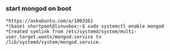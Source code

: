 
### start mongod on boot
    *https://askubuntu.com/a/1003361
    *(base) shortpoet@linuxbox:~$ sudo systemctl enable mongod
    *Created symlink from /etc/systemd/system/multi-user.target.wants/mongod.service to /lib/systemd/system/mongod.service.

